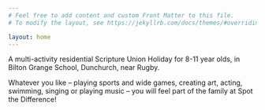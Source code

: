 ```yaml
---
# Feel free to add content and custom Front Matter to this file.
# To modify the layout, see https://jekyllrb.com/docs/themes/#overriding-theme-defaults

layout: home
---
```

A multi-activity residential Scripture Union Holiday for 8-11 year olds, in Bilton Grange School, Dunchurch,
near Rugby.

Whatever you like – playing sports and wide games, creating art, acting, swimming, singing or
playing music – you will feel part of the family at Spot the Difference!
